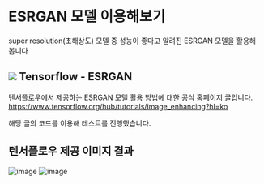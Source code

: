 # ESRGAN 모델 이용해보기
super resolution(초해상도) 모델 중 성능이 좋다고 알려진 ESRGAN 모델을 활용해 봅니다

## <img src="https://img.shields.io/badge/Tensorflow-FF6F00?style=flat-square&logo=tensorflow&logoColor=white"> Tensorflow - ESRGAN
텐서플로우에서 제공하는 ESRGAN 모델 활용 방법에 대한 공식 홈페이지 글입니다.
https://www.tensorflow.org/hub/tutorials/image_enhancing?hl=ko

해당 글의 코드를 이용해 테스트를 진행했습니다.

## 텐서플로우 제공 이미지 결과
![image](https://github.com/SHINDongHyeo/ESRGAN-super-resolution-model/assets/96512568/4a3ab55b-0f8c-4dfe-9018-297d974fd415)
![image](https://github.com/SHINDongHyeo/ESRGAN-super-resolution-model/assets/96512568/d8279d09-6939-4203-96dc-e3e89df17000)


